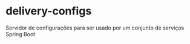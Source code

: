 # delivery-configs
Servidor de configurações para ser usado por um conjunto de serviços Spring Boot
